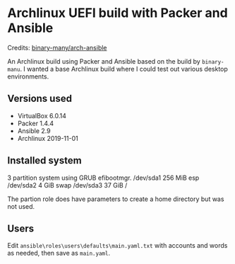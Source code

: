 # Archlinux UEFI build with Packer and Ansible

Credits: [binary-many/arch-ansible](https://github.com/binary-manu/arch-ansible)

An Archlinux build using Packer and Ansible based on the build by `binary-manu`. I wanted a base Archlinux build where I could test out various desktop environments.

## Versions used

- VirtualBox 6.0.14
- Packer 1.4.4
- Ansible 2.9
- Archlinux 2019-11-01

## Installed system

3 partition system using GRUB efibootmgr. 
/dev/sda1 256 MiB esp 
/dev/sda2 4 GiB swap
/dev/sda3 37 GiB /

The partion role does have parameters to create a home directory but was not used.

## Users

Edit `ansible\roles\users\defaults\main.yaml.txt` with accounts and words as needed, then save as `main.yaml`.